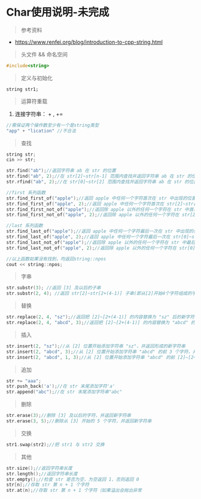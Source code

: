 # Char使用说明-未完成

> 参考资料

- https://www.renfei.org/blog/introduction-to-cpp-string.html

> 头文件 && 命名空间

```c
#include<string>
```

> 定义与初始化

```
string str1;
```



> 运算符重载

1. 连接字符串： \+ , += 

``` c++
//需保证两个操作数至少有一个是string类型
"app" + "lication" //不合法
```

> 查找

```c++
string str;
cin >> str;

str.find("ab");//返回字符串 ab 在 str 的位置
str.find("ab", 2);//在 str[2]~str[n-1] 范围内查找并返回字符串 ab 在 str 的位置
str.rfind("ab", 2);//在 str[0]~str[2] 范围内查找并返回字符串 ab 在 str 的位置

//first 系列函数
str.find_first_of("apple");//返回 apple 中任何一个字符首次在 str 中出现的位置
str.find_first_of("apple", 2);//返回 apple 中任何一个字符首次在 str[2]~str[n-1] 范围中出现的位置
str.find_first_not_of("apple");//返回除 apple 以外的任何一个字符在 str 中首次出现的位置
str.find_first_not_of("apple", 2);//返回除 apple 以外的任何一个字符在 str[2]~str[n-1] 范围中首次出现的位置

//last 系列函数
str.find_last_of("apple");//返回 apple 中任何一个字符最后一次在 str 中出现的位置
str.find_last_of("apple", 2);//返回 apple 中任何一个字符最后一次在 str[0]~str[2] 范围中出现的位置
str.find_last_not_of("apple");//返回除 apple 以外的任何一个字符在 str 中最后一次出现的位置
str.find_last_not_of("apple", 2);//返回除 apple 以外的任何一个字符在 str[0]~str[2] 范围中最后一次出现的位置

//以上函数如果没有找到，均返回string::npos
cout << string::npos;
```



> 字串

```c++
str.substr(3); //返回 [3] 及以后的子串
str.substr(2, 4); //返回 str[2]~str[2+(4-1)] 子串(即从[2]开始4个字符组成的字符串)
```



> 替换

```c++
str.replace(2, 4, "sz");//返回把 [2]~[2+(4-1)] 的内容替换为 "sz" 后的新字符串
str.replace(2, 4, "abcd", 3);//返回把 [2]~[2+(4-1)] 的内容替换为 "abcd" 的前3个字符后的新字符串
```



> 插入

```c++
str.insert(2, "sz");//从 [2] 位置开始添加字符串 "sz"，并返回形成的新字符串
str.insert(2, "abcd", 3);//从 [2] 位置开始添加字符串 "abcd" 的前 3 个字符，并返回形成的新字符串
str.insert(2, "abcd", 1, 3);//从 [2] 位置开始添加字符串 "abcd" 的前 [2]~[2+(3-1)] 个字符，并返回形成的新字符串
```



> 追加

```c++
str += "aaa";
str.push_back('a');//在 str 末尾添加字符'a'
str.append("abc");//在 str 末尾添加字符串"abc"
```



> 删除

```c++
str.erase(3);//删除 [3] 及以后的字符，并返回新字符串
str.erase(3, 5);//删除从 [3] 开始的 5 个字符，并返回新字符串
```



> 交换

```c++
str1.swap(str2);//把 str1 与 str2 交换
```



>其他

```c++
str.size();//返回字符串长度
str.length();//返回字符串长度
str.empty();//检查 str 是否为空，为空返回 1，否则返回 0
str[n];//存取 str 第 n + 1 个字符
str.at(n);//存取 str 第 n + 1 个字符（如果溢出会抛出异常
```

